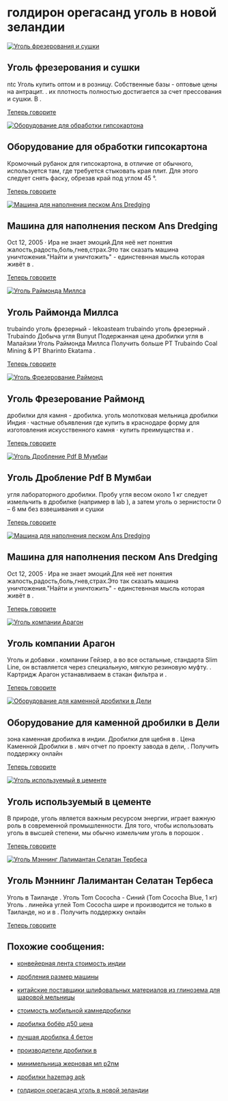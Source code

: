 # голдирон орегасанд уголь в новой зеландии
<a href="https://ru.ecuriezuff.be/products/" target="_blank">![Уголь фрезерования и сушки](https://github.com/millmachine/images/raw/main/321.jpg)</a>
## Уголь фрезерования и сушки
ntc Уголь купить оптом и в розницу. Собственные базы - оптовые цены на антрацит. . их плотность полностью достигается за счет прессования и сушки. В .
<a href="https://ru.ecuriezuff.be/products/" target="_blank">Теперь говорите</a>
<a href="https://ru.ecuriezuff.be/products/" target="_blank">![Оборудование для обработки гипсокартона](https://github.com/millmachine/images/raw/main/285.jpg)</a>
## Оборудование для обработки гипсокартона
Кромочный рубанок для гипсокартона, в отличие от обычного, используется там, где требуется стыковать края плит. Для этого следует снять фаску, обрезав край под углом 45 °. 
<a href="https://ru.ecuriezuff.be/products/" target="_blank">Теперь говорите</a>
<a href="https://ru.ecuriezuff.be/products/" target="_blank">![Машина для наполнения песком Ans Dredging](https://github.com/millmachine/images/raw/main/603.jpg)</a>
## Машина для наполнения песком Ans Dredging
Oct 12, 2005 · Ира не знает эмоций.Для неё нет понятия жалость,радость,боль,гнев,страх.Это так сказать машина уничтожения."Найти и уничтожить" - единстевнная мысль которая живёт в .
<a href="https://ru.ecuriezuff.be/products/" target="_blank">Теперь говорите</a>
<a href="https://ru.ecuriezuff.be/products/" target="_blank">![Уголь Раймонда Миллса](https://github.com/millmachine/images/raw/main/448.jpg)</a>
## Уголь Раймонда Миллса
trubaindo уголь фрезерный - lekoasteam trubaindo уголь фрезерный . Trubaindo Добыча угля Bunyut Подержанная цена дробилки угля в Малайзии Уголь Раймонда Миллса Получить больше PT Trubaindo Coal Mining & PT Bharinto Ekatama .
<a href="https://ru.ecuriezuff.be/products/" target="_blank">Теперь говорите</a>
<a href="https://ru.ecuriezuff.be/products/" target="_blank">![Уголь Фрезерование Раймонд](https://github.com/millmachine/images/raw/main/282.jpg)</a>
## Уголь Фрезерование Раймонд
дробилки для камня - дробилка. уголь молотковая мельница дробилки Индия · частные объявления где купить в краснодаре форму для изготовления искусственного камня · купить преимущества и .
<a href="https://ru.ecuriezuff.be/products/" target="_blank">Теперь говорите</a>
<a href="https://ru.ecuriezuff.be/products/" target="_blank">![Уголь Дробление Pdf В Мумбаи](https://github.com/millmachine/images/raw/main/676.jpg)</a>
## Уголь Дробление Pdf В Мумбаи
угля лабораторного дробилки. Пробу угля весом около 1 кг следует измельчить в дробилке (например в lab ), а затем уголь о зернистости 0 – 6 мм без взвешивания и сушки
<a href="https://ru.ecuriezuff.be/products/" target="_blank">Теперь говорите</a>
<a href="https://ru.ecuriezuff.be/products/" target="_blank">![Машина для наполнения песком Ans Dredging](https://github.com/millmachine/images/raw/main/676.jpg)</a>
## Машина для наполнения песком Ans Dredging
Oct 12, 2005 · Ира не знает эмоций.Для неё нет понятия жалость,радость,боль,гнев,страх.Это так сказать машина уничтожения."Найти и уничтожить" - единстевнная мысль которая живёт в .
<a href="https://ru.ecuriezuff.be/products/" target="_blank">Теперь говорите</a>
<a href="https://ru.ecuriezuff.be/products/" target="_blank">![Уголь компании Арагон](https://github.com/millmachine/images/raw/main/734.jpg)</a>
## Уголь компании Арагон
Уголь и добавки . компании Гейзер, а во все остальные, стандарта Slim Line, он вставляется через специальную, мягкую резиновую муфту. . Картридж Арагон устанавливаем в стакан фильтра и .
<a href="https://ru.ecuriezuff.be/products/" target="_blank">Теперь говорите</a>
<a href="https://ru.ecuriezuff.be/products/" target="_blank">![Оборудование для каменной дробилки в Дели](https://github.com/millmachine/images/raw/main/651.jpg)</a>
## Оборудование для каменной дробилки в Дели
зона каменная дробилка в индии. Дробилки для щебня в . Цена Каменной Дробилки в . мяч отчет по проекту завода в дели, . Получить поддержку онлайн
<a href="https://ru.ecuriezuff.be/products/" target="_blank">Теперь говорите</a>
<a href="https://ru.ecuriezuff.be/products/" target="_blank">![Уголь используемый в цементе](https://github.com/millmachine/images/raw/main/286.jpg)</a>
## Уголь используемый в цементе
В природе, уголь является важным ресурсом энергии, играет важную роль в современной промышленности. Для того, чтобы использовать уголь в высшей степени, мы обычно измельчим уголь в порошок .
<a href="https://ru.ecuriezuff.be/products/" target="_blank">Теперь говорите</a>
<a href="https://ru.ecuriezuff.be/products/" target="_blank">![Уголь Мэннинг Лалимантан Селатан Тербеса](https://github.com/millmachine/images/raw/main/622.jpg)</a>
## Уголь Мэннинг Лалимантан Селатан Тербеса
Уголь в Таиланде . Уголь Tom Cococha - Синий (Tom Cococha Blue, 1 кг) Уголь . линейка углей Tom Cococha шире и производится не только в Таиланде, но и в . Получить поддержку онлайн 
<a href="https://ru.ecuriezuff.be/products/" target="_blank">Теперь говорите</a>
## Похожие сообщения:
* [конвейерная лента стоимость индии](%D0%BA%D0%BE%D0%BD%D0%B2%D0%B5%D0%B9%D0%B5%D1%80%D0%BD%D0%B0%D1%8F%20%D0%BB%D0%B5%D0%BD%D1%82%D0%B0%20%D1%81%D1%82%D0%BE%D0%B8%D0%BC%D0%BE%D1%81%D1%82%D1%8C%20%D0%B8%D0%BD%D0%B4%D0%B8%D0%B8.md)
* [дробления размер машины](%D0%B4%D1%80%D0%BE%D0%B1%D0%BB%D0%B5%D0%BD%D0%B8%D1%8F%20%D1%80%D0%B0%D0%B7%D0%BC%D0%B5%D1%80%20%D0%BC%D0%B0%D1%88%D0%B8%D0%BD%D1%8B.md)
* [китайские поставщики шлифовальных материалов из глинозема для шаровой мельницы](%D0%BA%D0%B8%D1%82%D0%B0%D0%B9%D1%81%D0%BA%D0%B8%D0%B5%20%D0%BF%D0%BE%D1%81%D1%82%D0%B0%D0%B2%D1%89%D0%B8%D0%BA%D0%B8%20%D1%88%D0%BB%D0%B8%D1%84%D0%BE%D0%B2%D0%B0%D0%BB%D1%8C%D0%BD%D1%8B%D1%85%20%D0%BC%D0%B0%D1%82%D0%B5%D1%80%D0%B8%D0%B0%D0%BB%D0%BE%D0%B2%20%D0%B8%D0%B7%20%D0%B3%D0%BB%D0%B8%D0%BD%D0%BE%D0%B7%D0%B5%D0%BC%D0%B0%20%D0%B4%D0%BB%D1%8F%20%D1%88%D0%B0%D1%80%D0%BE%D0%B2%D0%BE%D0%B9%20%D0%BC%D0%B5%D0%BB%D1%8C%D0%BD%D0%B8%D1%86%D1%8B.md)
* [стоимость мобильной камнедробилки](%D1%81%D1%82%D0%BE%D0%B8%D0%BC%D0%BE%D1%81%D1%82%D1%8C%20%D0%BC%D0%BE%D0%B1%D0%B8%D0%BB%D1%8C%D0%BD%D0%BE%D0%B9%20%D0%BA%D0%B0%D0%BC%D0%BD%D0%B5%D0%B4%D1%80%D0%BE%D0%B1%D0%B8%D0%BB%D0%BA%D0%B8.md)
* [дробилка бобёр д50 цена](%D0%B4%D1%80%D0%BE%D0%B1%D0%B8%D0%BB%D0%BA%D0%B0%20%D0%B1%D0%BE%D0%B1%D1%91%D1%80%20%D0%B450%20%D1%86%D0%B5%D0%BD%D0%B0.md)
* [лучшая дробилка 4 бетон](%D0%BB%D1%83%D1%87%D1%88%D0%B0%D1%8F%20%D0%B4%D1%80%D0%BE%D0%B1%D0%B8%D0%BB%D0%BA%D0%B0%204%20%D0%B1%D0%B5%D1%82%D0%BE%D0%BD.md)
* [производители дробилки в](%D0%BF%D1%80%D0%BE%D0%B8%D0%B7%D0%B2%D0%BE%D0%B4%D0%B8%D1%82%D0%B5%D0%BB%D0%B8%20%D0%B4%D1%80%D0%BE%D0%B1%D0%B8%D0%BB%D0%BA%D0%B8%20%D0%B2.md)
* [минимельница жерновая мп р2пм](%D0%BC%D0%B8%D0%BD%D0%B8%D0%BC%D0%B5%D0%BB%D1%8C%D0%BD%D0%B8%D1%86%D0%B0%20%D0%B6%D0%B5%D1%80%D0%BD%D0%BE%D0%B2%D0%B0%D1%8F%20%D0%BC%D0%BF%20%D1%802%D0%BF%D0%BC.md)
* [дробилки hazemag apk](%D0%B4%D1%80%D0%BE%D0%B1%D0%B8%D0%BB%D0%BA%D0%B8%20hazemag%20apk.md)
* [голдирон орегасанд уголь в новой зеландии](%D0%B3%D0%BE%D0%BB%D0%B4%D0%B8%D1%80%D0%BE%D0%BD%20%D0%BE%D1%80%D0%B5%D0%B3%D0%B0%D1%81%D0%B0%D0%BD%D0%B4%20%D1%83%D0%B3%D0%BE%D0%BB%D1%8C%20%D0%B2%20%D0%BD%D0%BE%D0%B2%D0%BE%D0%B9%20%D0%B7%D0%B5%D0%BB%D0%B0%D0%BD%D0%B4%D0%B8%D0%B8.md)
